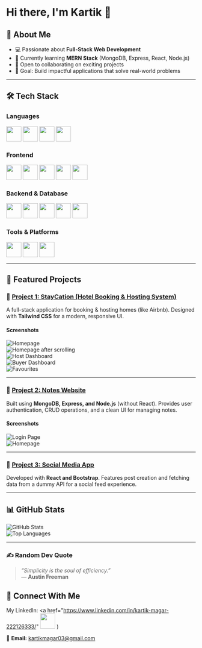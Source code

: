 # Hi there, I'm Kartik 👋  

## 🚀 About Me  
- 💻 Passionate about **Full-Stack Web Development**  
- 🌱 Currently learning **MERN Stack** (MongoDB, Express, React, Node.js)  
- 👯 Open to collaborating on exciting projects  
- 🎯 Goal: Build impactful applications that solve real-world problems  

---

## 🛠️ Tech Stack  

<!-- Languages -->
### Languages  
<p>
  <img src="https://img.shields.io/badge/JavaScript-F7DF1E?logo=javascript&logoColor=000" height="40"/>
  <img src="https://img.shields.io/badge/C-00599C?logo=c&logoColor=fff" height="40"/>
  <img src="https://img.shields.io/badge/PHP-777BB4?logo=php&logoColor=fff" height="40"/>
  <img src="https://img.shields.io/badge/Python-3776AB?logo=python&logoColor=fff" height="40"/>
</p>

### Frontend  
<p>
  <img src="https://img.shields.io/badge/HTML5-E34F26?logo=html5&logoColor=fff" height="40"/>
  <img src="https://img.shields.io/badge/CSS3-1572B6?logo=css3&logoColor=fff" height="40"/>
  <img src="https://img.shields.io/badge/TailwindCSS-38B2AC?logo=tailwind-css&logoColor=fff" height="40"/>
  <img src="https://img.shields.io/badge/Bootstrap-7952B3?logo=bootstrap&logoColor=fff" height="40"/>
  <img src="https://img.shields.io/badge/React-61DAFB?logo=react&logoColor=000" height="40"/>
</p>

### Backend & Database  
<p>
  <img src="https://img.shields.io/badge/Node.js-339933?logo=node.js&logoColor=fff" height="40"/>
  <img src="https://img.shields.io/badge/Express-000000?logo=express&logoColor=fff" height="40"/>
  <img src="https://img.shields.io/badge/MongoDB-47A248?logo=mongodb&logoColor=fff" height="40"/>
  <img src="https://img.shields.io/badge/Mongoose-880000?logo=mongoose&logoColor=fff" height="40"/>
  <img src="https://img.shields.io/badge/MySQL-4479A1?logo=mysql&logoColor=fff" height="40"/>
</p>

### Tools & Platforms  
<p>
  <img src="https://img.shields.io/badge/Git-F05032?logo=git&logoColor=fff" height="40"/>
  <img src="https://img.shields.io/badge/GitHub-181717?logo=github&logoColor=fff" height="40"/>
  <img src="https://img.shields.io/badge/VS%20Code-0078D4?logo=visualstudiocode&logoColor=fff" height="40"/>
</p>

---

## 📌 Featured Projects  

### 🔹 [Project 1: StayCation (Hotel Booking & Hosting System)](#)  
A full-stack application for booking & hosting homes (like Airbnb). Designed with **Tailwind CSS** for a modern, responsive UI.

#### Screenshots  
![Homepage](https://github.com/user-attachments/assets/7187036e-103f-4df8-a3d5-d5b76fbff652)  
![Homepage after scrolling](https://github.com/user-attachments/assets/405f764a-2bc2-4793-9e1b-0cd6397a4c57)  
![Host Dashboard](https://github.com/user-attachments/assets/47009f2c-ebe6-4095-b0e8-74e6daeaca29)  
![Buyer Dashboard](https://github.com/user-attachments/assets/b6d22604-925b-4b75-9061-398c58eea5b7)  
![Favourites](https://github.com/user-attachments/assets/24a56829-0411-432e-91bf-94eb5f6e5951)  

---

### 🔹 [Project 2: Notes Website](#)  
Built using **MongoDB, Express, and Node.js** (without React). Provides user authentication, CRUD operations, and a clean UI for managing notes.

#### Screenshots  
![Login Page](https://github.com/user-attachments/assets/ea67ffe1-22a8-486e-bdd3-efa7e1ae6cb8)  
![Homepage](https://github.com/user-attachments/assets/3fac682a-5e81-4e31-8fc9-21c75e0e61e2)  

---

### 🔹 [Project 3: Social Media App](#)  
Developed with **React and Bootstrap**. Features post creation and fetching data from a dummy API for a social feed experience.  

---

## 📊 GitHub Stats  
![GitHub Stats](https://github-readme-stats.vercel.app/api?username=Kartik-Magar&show_icons=true&theme=radical)  
![Top Languages](https://github-readme-stats.vercel.app/api/top-langs/?username=Kartik-Magar&layout=compact&theme=radical)  

---

### ✍️ Random Dev Quote
> *“Simplicity is the soul of efficiency.”*  
> — **Austin Freeman**

## 🤝 Connect With Me  
My LinkedIn: <a href="https://www.linkedin.com/in/kartik-magar-222126333/"
  <img src="https://img.shields.io/badge/LinkedIn-0A66C2?logo=linkedin&logoColor=white" height="40"/>
</a>
)   

📧 **Email:** kartikmagar03@gmail.com
